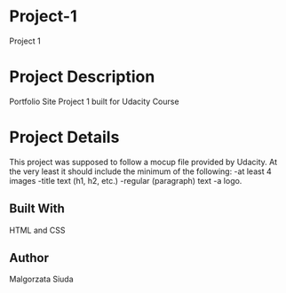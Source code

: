# Project-1
Project 1

# Project Description

Portfolio Site Project 1 built for Udacity Course

# Project Details

This project was supposed to follow a mocup file provided by Udacity.
At the very least it should include the minimum of the following: 
-at least 4 images
-title text (h1, h2, etc.)
-regular (paragraph) text
-a logo.

## Built With

HTML and CSS

## Author

Malgorzata Siuda
